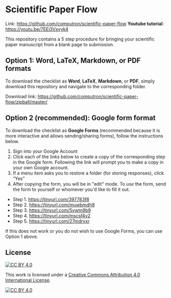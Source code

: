 # Scientific Paper Flow
Link: https://github.com/computron/scientific-paper-flow
**Youtube tutorial**: https://youtu.be/7EEi3Vxvyk4

This repository contains a 5 step procedure for bringing your scientific paper manuscript from a blank page to submission.

## Option 1: Word, LaTeX, Markdown, or PDF formats
To download the checklist as **Word**, **LaTeX**, **Markdown**, or **PDF**, simply download this repository and navigate to the corresponding folder.

Download link: https://github.com/computron/scientific-paper-flow/zipball/master/

## Option 2 (recommended): Google form format

To download the checklist as **Google Forms** (recommended because it is more interactive and allows sending/sharing forms), follow the instructions below.

1. Sign into your Google Account
2. Click each of the links below to create a copy of the corresponding step in the Google form. Following the link will prompt you to make a copy in your own Google account.
3. If a menu item asks you to restore a folder (for storing responses), click “Yes”
4. After copying the form, you will be in "edit" mode. To *use* the form, send the form to yourself or whomever you'd like to fill it out.

* Step 1. https://tinyurl.com/397783f8
* Step 2. https://tinyurl.com/muwbmdh8
* Step 3. https://tinyurl.com/5ywtn9b9
* Step 4. https://tinyurl.com/mscsf4y2
* Step 5. https://tinyurl.com/27mdryxr

If this does not work or you do not wish to use Google Forms, you can use Option 1 above.

## License

[![CC BY 4.0][cc-by-shield]][cc-by]

This work is licensed under a
[Creative Commons Attribution 4.0 International License][cc-by].

[![CC BY 4.0][cc-by-image]][cc-by]

[cc-by]: http://creativecommons.org/licenses/by/4.0/
[cc-by-image]: https://i.creativecommons.org/l/by/4.0/88x31.png
[cc-by-shield]: https://img.shields.io/badge/License-CC%20BY%204.0-lightgrey.svg
